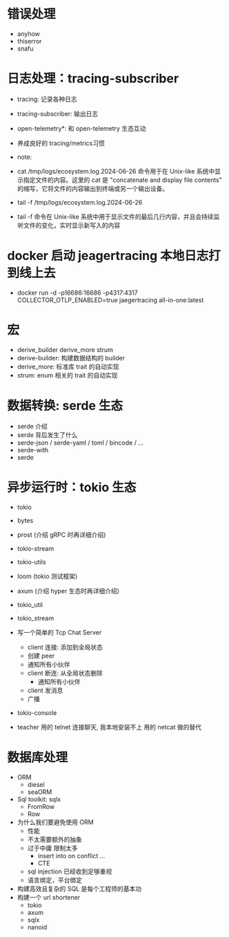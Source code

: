 # 错误处理
- anyhow
- thiserror
- snafu

# 日志处理：tracing-subscriber
- tracing: 记录各种日志
- tracing-subscriber: 输出日志
- open-telemetry*: 和 open-telemetry 生态互动
- 养成良好的 tracing/metrics习惯

- note:
- cat /tmp/logs/ecosystem.log.2024-06-26 命令用于在 Unix-like 系统中显示指定文件的内容。这里的 cat 是   "concatenate and display file contents" 的缩写，它将文件的内容输出到终端或另一个输出设备。

- tail -f /tmp/logs/ecosystem.log.2024-06-26
- tail -f 命令在 Unix-like 系统中用于显示文件的最后几行内容，并且会持续监听文件的变化，实时显示新写入的内容

# docker 启动 jeagertracing  本地日志打到线上去
- docker run -d -p16686:16686 -p4317:4317 COLLECTOR_OTLP_ENABLED=true jaegertracing all-in-one:latest

# 宏
- derive_builder derive_more strum
- derive-builder: 构建数据结构的 builder
- derive_more: 标准库 trait 的自动实现
- strum: enum 相关的 trait 的自动实现

# 数据转换: serde 生态
- serde 介绍
- serde 背后发生了什么
- serde-json / serde-yaml / toml / bincode / ...
- serde-with
- serde

# 异步运行时：tokio 生态
- tokio
- bytes
- prost (介绍 gRPC 时再详细介绍)
- tokio-stream
- tokio-utils
- loom  (tokio 测试框架)
- axum (介绍 hyper 生态时再详细介绍)

- tokio_util
- tokio_stream
- 写一个简单的 Tcp Chat Server
  - client 连接: 添加到全局状态
  - 创建 peer
  - 通知所有小伙伴
  - client 断连: 从全局状态删除
    - 通知所有小伙伴
  - client 发消息
  - 广播
- tokio-console

- teacher 用的 telnet 连接聊天, 我本地安装不上 用的 netcat 做的替代

# 数据库处理
- ORM
  - diesel
  - seaORM
- Sql toolkit: sqlx
  - FromRow
  - Row
- 为什么我们要避免使用 ORM
  - 性能
  - 不太需要额外的抽象
  - 过于中庸 限制太多
    - insert into on conflict ...
    - CTE
  - sql injection 已经收到足够重视
  - 语言绑定，平台绑定
- 构建高效且复杂的 SQL 是每个工程师的基本功
- 构建一个 url shortener
  - tokio
  - axum
  - sqlx
  - nanoid
